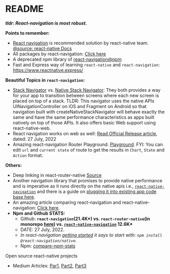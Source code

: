 # README

***tldr: React-navigation is most robust.***

**Points to remember:**
- [React navigation](https://github.com/react-navigation/react-navigation) is recommended solution by react-native team. [@source: react-native Docs](https://reactnative.dev/docs/navigation)
- All packages by react-navigation: [Click here](https://github.com/react-navigation/react-navigation/tree/main/packages)
- A deprecated npm library of [react-navigation@npm](https://www.npmjs.com/package/react-navigation)
- Fast and Express way of learning `react-native` and `react-navigation`: https://www.reactnative.express/

**Beautiful Topics in `react-navigation`:**
- [Stack Navigator](https://reactnavigation.org/docs/stack-navigator/) vs. [Native Stack Navigator](https://reactnavigation.org/docs/native-stack-navigator): They both provides a way for your app to transition between screens where each new screen is placed on top of a stack. TLDR: This navigator uses the native APIs UINavigationController on iOS and Fragment on Android so that navigation built with createNativeStackNavigator will behave exactly the same and have the same performance characteristics as apps built natively on top of those APIs. It also offers basic Web support using react-native-web.
- React navigation works on web as well: [Read Official Release article](https://reactnavigation.org/blog/2020/05/16/web-support/), dated: 27 July, 2022
- Amazing react-navigation Router Playground: [Playground](https://reactnavigation.org/docs/configuring-links/#playground). FYI: You can edit `url` and `current state` of route to get the results in `Chart`, `State` and `Action` format.

**Others:**
- Deep linking in react-router-native [Source](https://v5.reactrouter.com/native/api/DeepLinking)
- Another navigation library that promises to provide native performance and is imperative as it runs directly on the native apis i.e., [`react-native-navigation`](https://github.com/wix/react-native-navigation) and there is a guide on [plugging it into existing app code base here](https://wix.github.io/react-native-navigation/docs/installing/#installing-with-npx-rnn-link).
- An amazing article comparing react-navigation and react-native-navigation: [Click here](https://blog.logrocket.com/react-navigation-vs-react-native-navigation/).
- **Npm and Github STATS:**
  - Github: **`react-navigation`(21.4K\*) vs. `react-router-native`(in monorepo [here](https://github.com/remix-run/react-router)) vs. [`react-native-navigation`](https://github.com/wix/react-native-navigation) 12.6K\***
  - DATE: 27 July, 2022.
  - *In react-navigation [getting started](https://reactnavigation.org/docs/getting-started/) it says to start with: `npm install @react-navigation/native`.*
  - Npm: [compare-npm-stats](compare-npm-stats.md)

Open source react-native projects

- Medium Articles: [Par1](https://javascript.plainenglish.io/7-react-native-open-source-projects-to-become-a-better-mobile-app-developer-43a77b1cb389), [Part2](https://javascript.plainenglish.io/7-react-native-open-source-projects-to-become-a-better-mobile-app-developer-345840199fcd), [Part3](https://javascript.plainenglish.io/7-react-native-open-source-projects-to-become-a-better-mobile-app-developer-e33ef5b73ec)
